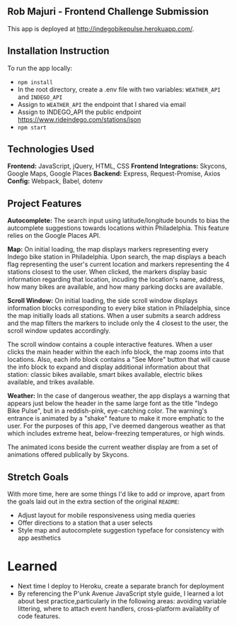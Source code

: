 ## Rob Majuri - Frontend Challenge Submission

This app is deployed at http://indegobikepulse.herokuapp.com/.

## Installation Instruction

To run the app locally:

* `npm install`
* In the root directory, create a .env file with two variables: `WEATHER_API` and `INDEGO_API`
* Assign to `WEATHER_API` the endpoint that I shared via email
* Assign to INDEGO_API the public endpoint https://www.rideindego.com/stations/json
* `npm start`

## Technologies Used

**Frontend:** JavaScript, jQuery, HTML, CSS
**Frontend Integrations:** Skycons, Google Maps, Google Places
**Backend:** Express, Request-Promise, Axios
**Config:** Webpack, Babel, dotenv

## Project Features

**Autocomplete:** The search input using latitude/longitude bounds to bias the autcomplete suggestions towards locations within Philadelphia. This feature relies on the Google Places API.

**Map:** On initial loading, the map displays markers representing every Indego bike station in Philadelphia. Upon search, the map displays a beach flag representing the user's current location and markers representing the 4 stations closest to the user. When clicked, the markers display basic information regarding that location, incuding the location's name, address, how many bikes are available, and how many parking docks are available.

**Scroll Window:** On initial loading, the side scroll window displays information blocks corresponding to every bike station in Philadelphia, since the map initially loads all stations. When a user submits a search address and the map filters the markers to include only the 4 closest to the user, the scroll window updates accordingly. 

The scroll window contains a couple interactive features. When a user clicks the main header within the each info block, the map zooms into that locations. Also, each info block contains a "See More" button that will cause the info block to expand and display additional information about that station: classic bikes available, smart bikes available, electric bikes available, and trikes available.

**Weather:** In the case of dangerous weather, the app displays a warning that appears just below the header in the same large font as the title "Indego Bike Pulse", but in a reddish-pink, eye-catching color. The warning's entrance is animated by a "shake" feature to make it more emphatic to the user. For the purposes of this app, I've deemed dangerous weather as that which includes extreme heat, below-freezing temperatures, or high winds. 

The animated icons beside the current weather display are from a set of animations offered publically by Skycons.

## Stretch Goals

With more time, here are some things I'd like to add or improve, apart from the goals laid out in the extra section of the original `README`:

* Adjust layout for mobile responsiveness using media queries
* Offer directions to a station that a user selects
* Style map and autocomplete suggestion typeface for consistency with app aesthetics

# Learned

* Next time I deploy to Heroku, create a separate branch for deployment
* By referencing the P'unk Avenue JavaScript style guide, I learned a lot about best practice,particularly in the following areas: avoiding variable littering, where to attach event handlers, cross-platform availablity of code features.

